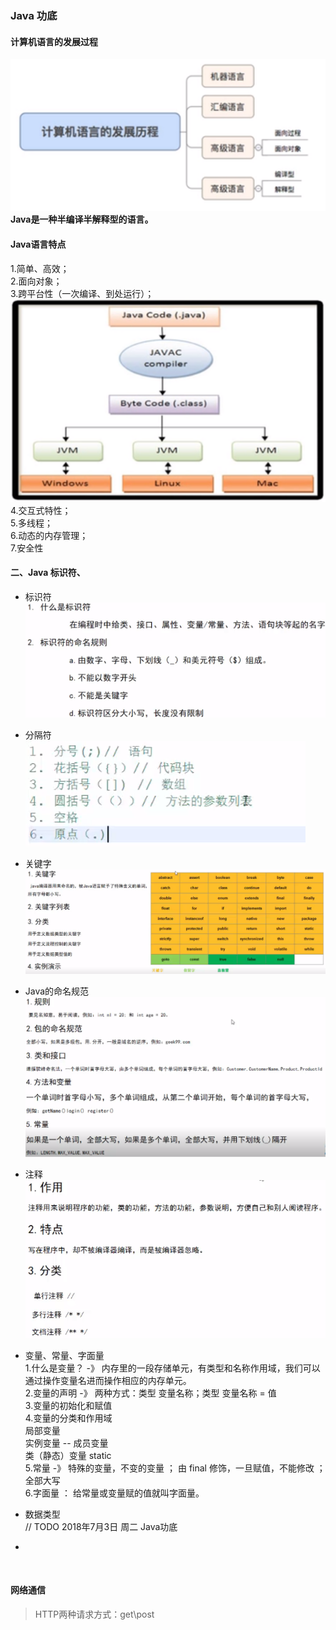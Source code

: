 ### Java 功底

#### 计算机语言的发展过程
![](.README_images\计算机语言的发展过程.png)
<br>
**Java是一种半编译半解释型的语言。**
#### Java语言特点
1.简单、高效；<br>
2.面向对象；<br>
3.跨平台性（一次编译、到处运行）；<br>
![](.README_images\跨平台性.png)
<br>
4.交互式特性；<br>
5.多线程；<br>
6.动态的内存管理；<br>
7.安全性<br>

#### 二、Java 标识符、
- 标识符<br>
![](.README_images\标识符.png)<br>
- 分隔符<br>
![](.README_images\分隔符.png)<br>
- 关键字<br>
![](.README_images\关键字.png)<br>
- Java的命名规范<br>
![](.README_images\命名规范.png)<br>
- 注释<br>
![](.README_images\注释.png)<br>
- 变量、常量、字面量<br>
1.什么是变量？ -》 内存里的一段存储单元，有类型和名称作用域，我们可以通过操作变量名进而操作相应的内存单元。<br>
2.变量的声明  -》 两种方式：类型 变量名称；类型 变量名称 = 值<br>
3.变量的初始化和赋值<br>
4.变量的分类和作用域<br>
局部变量<br>
实例变量 -- 成员变量<br>
类（静态）变量 static<br>
5.常量 -》 特殊的变量，不变的变量  ； 由 final 修饰，一旦赋值，不能修改 ； 全部大写<br>
6.字面量 ： 给常量或变量赋的值就叫字面量。<br>
- 数据类型<br>
// TODO 2018年7月3日 周二 Java功底

- <br>
<br>


#### 网络通信
> HTTP两种请求方式：get\post

